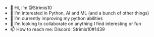 - 👋 Hi, I’m @Strimis10
- 👀 I’m interested in Python, AI and ML (and a bunch of other things)
- 🌱 I’m currently improving my python abilities 
- 💞️ I’m looking to collaborate on anything I find interesting or fun
- 📫 How to reach me:
    Discord: Strimis10#1439

<!---
Strimis10/Strimis10 is a ✨ special ✨ repository because its `README.md` (this file) appears on your GitHub profile.
You can click the Preview link to take a look at your changes.
--->
